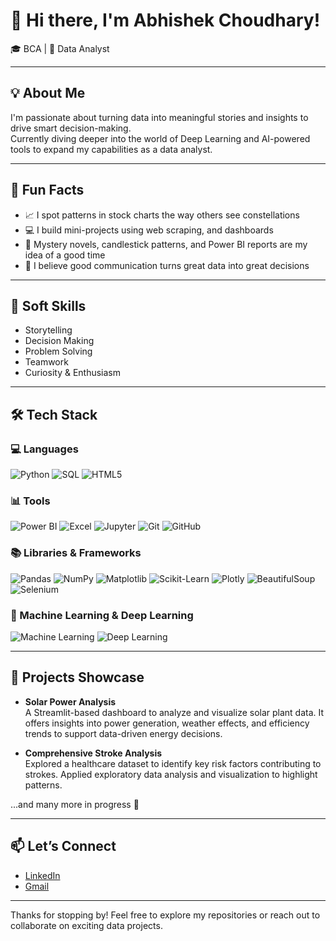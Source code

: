 # 👋 Hi there, I'm Abhishek Choudhary!

🎓 BCA | 🎯 Data Analyst

---

## 💡 About Me

I'm passionate about turning data into meaningful stories and insights to drive smart decision-making.  
Currently diving deeper into the world of Deep Learning and AI-powered tools to expand my capabilities as a data analyst.

---

## 🌟 Fun Facts

- 📈 I spot patterns in stock charts the way others see constellations
- 💻 I build mini-projects using web scraping, and dashboards  
- 📖 Mystery novels, candlestick patterns, and Power BI reports are my idea of a good time
- 💬 I believe good communication turns great data into great decisions

---

## 🔧 Soft Skills

- Storytelling  
- Decision Making  
- Problem Solving  
- Teamwork  
- Curiosity & Enthusiasm

---

## 🛠 Tech Stack

### 💻 Languages  
![Python](https://img.shields.io/badge/Python-3670A0?style=for-the-badge&logo=python&logoColor=white)
![SQL](https://img.shields.io/badge/SQL-4479A1?style=for-the-badge&logo=postgresql&logoColor=white)
![HTML5](https://img.shields.io/badge/HTML5-E34F26?style=for-the-badge&logo=html5&logoColor=white)

### 📊 Tools  
![Power BI](https://img.shields.io/badge/Power%20BI-F2C811?style=for-the-badge&logo=powerbi&logoColor=black)
![Excel](https://img.shields.io/badge/Excel-217346?style=for-the-badge&logo=microsoft-excel&logoColor=white)
![Jupyter](https://img.shields.io/badge/Jupyter-F37626?style=for-the-badge&logo=jupyter&logoColor=white)
![Git](https://img.shields.io/badge/Git-F05032?style=for-the-badge&logo=git&logoColor=white)
![GitHub](https://img.shields.io/badge/GitHub-181717?style=for-the-badge&logo=github&logoColor=white)

### 📚 Libraries & Frameworks  
![Pandas](https://img.shields.io/badge/Pandas-150458?style=for-the-badge&logo=pandas&logoColor=white)
![NumPy](https://img.shields.io/badge/NumPy-013243?style=for-the-badge&logo=numpy&logoColor=white)
![Matplotlib](https://img.shields.io/badge/Matplotlib-11557C?style=for-the-badge&logo=matplotlib&logoColor=white)
![Scikit-Learn](https://img.shields.io/badge/Scikit--Learn-F7931E?style=for-the-badge&logo=scikit-learn&logoColor=white)
![Plotly](https://img.shields.io/badge/Plotly-3F4F75?style=for-the-badge&logo=plotly&logoColor=white)
![BeautifulSoup](https://img.shields.io/badge/BeautifulSoup-4B8BBE?style=for-the-badge&logo=python&logoColor=white)
![Selenium](https://img.shields.io/badge/Selenium-43B02A?style=for-the-badge&logo=selenium&logoColor=white)

### 🤖 Machine Learning & Deep Learning  
![Machine Learning](https://img.shields.io/badge/Machine%20Learning-102770?style=for-the-badge&logo=google&logoColor=white)
![Deep Learning](https://img.shields.io/badge/Deep%20Learning-8E2DE2?style=for-the-badge&logo=google&logoColor=white)

---

## 💼 Projects Showcase

- **Solar Power Analysis**  
  A Streamlit-based dashboard to analyze and visualize solar plant data. It offers insights into power generation, weather effects, and efficiency trends to support data-driven energy decisions.

- **Comprehensive Stroke Analysis**  
  Explored a healthcare dataset to identify key risk factors contributing to strokes. Applied exploratory data analysis and visualization to highlight patterns.

...and many more in progress 🚀

---

## 📫 Let’s Connect

- [LinkedIn](https://www.linkedin.com/in/abhishek-choudhary-021098fbd)  
- [Gmail](abhishekfbd0210@gmail.com)

---

Thanks for stopping by! Feel free to explore my repositories or reach out to collaborate on exciting data projects.
